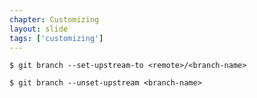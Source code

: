 ```yaml
---
chapter: Customizing
layout: slide
tags: ['customizing']
---
```


	$ git branch --set-upstream-to <remote>/<branch-name>

	$ git branch --unset-upstream <branch-name>
